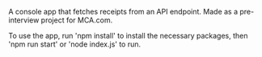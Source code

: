 A console app that fetches receipts from an API endpoint. Made as a pre-interview project for MCA.com.

To use the app, run 'npm install' to install the necessary packages, then 'npm run start' or 'node index.js' to run.